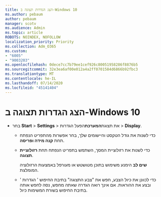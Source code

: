 ```yaml
---
title: הצג הגדרות תצוגה ב-Windows 10
ms.author: pebaum
author: pebaum
manager: scotv
ms.audience: Admin
ms.topic: article
ROBOTS: NOINDEX, NOFOLLOW
localization_priority: Priority
ms.collection: Adm_O365
ms.custom:
- "6005"
- "9003203"
ms.openlocfilehash: 0dece7cc7b79ee1cef926c80051958286f8876b5
ms.sourcegitcommit: 32e3ea6af00e012a4a2ff0701584d6866b92fbc3
ms.translationtype: MT
ms.contentlocale: he-IL
ms.lasthandoff: 07/14/2020
ms.locfileid: "45141404"
---
```

# <a name="view-display-settings-in-windows-10"></a>הצג הגדרות תצוגה ב-Windows 10

- בחר **Start**   >  **Settings**   >  את תצוגת**המערכת**הפעל הגדרות  >  **Display**.
    -  כדי לשנות את גודל הטקסט והיישומים שלך, בחר אפשרות מהתפריט הנפתח תחת **קנה מידה ופריסה**.
    - כדי לשנות את רזולוציית המסך, השתמש בתפריט הנפתח תחת **רזולוציית תצוגה**.
     
      **שים לב** הימנע משימוש בתוכן מטושטש או מעורפל באמצעות הרזולוציה המומלצת.
    - כדי לכוונן את כיול הצבע, חפש את "צבע התצוגה" בתיבת החיפוש ' הגדרות ' ובצע את ההוראות. אם אינך רואה הגדרה שאתה מחפש, נסה לחפש אותה בתיבת החיפוש בשורת המשימות כיול.